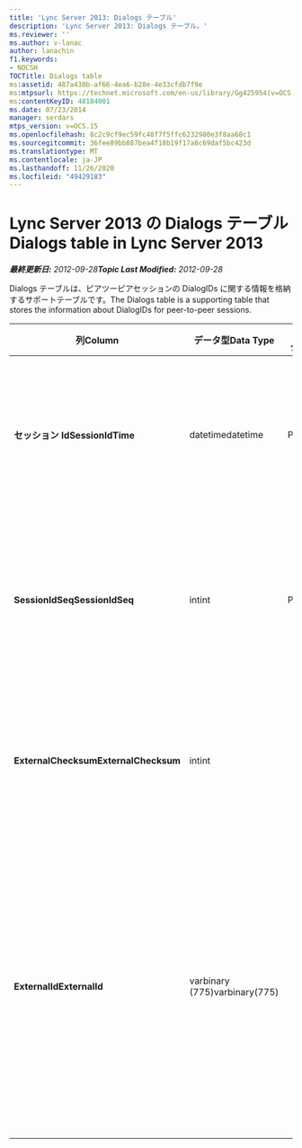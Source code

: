 ```yaml
---
title: 'Lync Server 2013: Dialogs テーブル'
description: 'Lync Server 2013: Dialogs テーブル。'
ms.reviewer: ''
ms.author: v-lanac
author: lanachin
f1.keywords:
- NOCSH
TOCTitle: Dialogs table
ms:assetid: 487a430b-af66-4ea6-b28e-4e33cfdb7f9e
ms:mtpsurl: https://technet.microsoft.com/en-us/library/Gg425954(v=OCS.15)
ms:contentKeyID: 48184001
ms.date: 07/23/2014
manager: serdars
mtps_version: v=OCS.15
ms.openlocfilehash: 8c2c9cf9ec59fc48f7f5ffc6232980e3f8aa68c1
ms.sourcegitcommit: 36fee89bb887bea4f18b19f17a8c69daf5bc423d
ms.translationtype: MT
ms.contentlocale: ja-JP
ms.lasthandoff: 11/26/2020
ms.locfileid: "49429183"
---
```

# <a name="dialogs-table-in-lync-server-2013"></a><span data-ttu-id="47213-103">Lync Server 2013 の Dialogs テーブル</span><span class="sxs-lookup"><span data-stu-id="47213-103">Dialogs table in Lync Server 2013</span></span>

<div data-xmlns="http://www.w3.org/1999/xhtml">

<div class="topic" data-xmlns="http://www.w3.org/1999/xhtml" data-msxsl="urn:schemas-microsoft-com:xslt" data-cs="https://msdn.microsoft.com/">

<div data-asp="https://msdn2.microsoft.com/asp">



</div>

<div id="mainSection">

<div id="mainBody"><span data-ttu-id="47213-104">

<span> </span></span><span class="sxs-lookup"><span data-stu-id="47213-104">

<span> </span></span></span>

<span data-ttu-id="47213-105">_**最終更新日:** 2012-09-28_</span><span class="sxs-lookup"><span data-stu-id="47213-105">_**Topic Last Modified:** 2012-09-28_</span></span>

<span data-ttu-id="47213-106">Dialogs テーブルは、ピアツーピアセッションの DialogIDs に関する情報を格納するサポートテーブルです。</span><span class="sxs-lookup"><span data-stu-id="47213-106">The Dialogs table is a supporting table that stores the information about DialogIDs for peer-to-peer sessions.</span></span>


<table>
<colgroup>
<col style="width: 25%" />
<col style="width: 25%" />
<col style="width: 25%" />
<col style="width: 25%" />
</colgroup>
<thead>
<tr class="header">
<th><span data-ttu-id="47213-107">列</span><span class="sxs-lookup"><span data-stu-id="47213-107">Column</span></span></th>
<th><span data-ttu-id="47213-108">データ型</span><span class="sxs-lookup"><span data-stu-id="47213-108">Data Type</span></span></th>
<th><span data-ttu-id="47213-109">キー/インデックス</span><span class="sxs-lookup"><span data-stu-id="47213-109">Key/Index</span></span></th>
<th><span data-ttu-id="47213-110">詳細</span><span class="sxs-lookup"><span data-stu-id="47213-110">Details</span></span></th>
</tr>
</thead>
<tbody>
<tr class="odd">
<td><p><span data-ttu-id="47213-111"><strong>セッション Id</strong></span><span class="sxs-lookup"><span data-stu-id="47213-111"><strong>SessionIdTime</strong></span></span></p></td>
<td><p><span data-ttu-id="47213-112">datetime</span><span class="sxs-lookup"><span data-stu-id="47213-112">datetime</span></span></p></td>
<td><p><span data-ttu-id="47213-113">Primary</span><span class="sxs-lookup"><span data-stu-id="47213-113">Primary</span></span></p></td>
<td><p><span data-ttu-id="47213-114">セッション要求の時刻。セッションを一意に識別するために SessionIDSeq と組み合わせて使用されます。</span><span class="sxs-lookup"><span data-stu-id="47213-114">Time of session request; used in conjunction with SessionIDSeq to uniquely identify a session.</span></span></p></td>
</tr>
<tr class="even">
<td><p><span data-ttu-id="47213-115"><strong>SessionIdSeq</strong></span><span class="sxs-lookup"><span data-stu-id="47213-115"><strong>SessionIdSeq</strong></span></span></p></td>
<td><p><span data-ttu-id="47213-116">int</span><span class="sxs-lookup"><span data-stu-id="47213-116">int</span></span></p></td>
<td><p><span data-ttu-id="47213-117">Primary</span><span class="sxs-lookup"><span data-stu-id="47213-117">Primary</span></span></p></td>
<td><p><span data-ttu-id="47213-118">セッションを識別する ID 番号。</span><span class="sxs-lookup"><span data-stu-id="47213-118">ID number to identify the session.</span></span> <span data-ttu-id="47213-119">セッションを一意に識別するために SessionIDTime と組み合わせて使用されます。</span><span class="sxs-lookup"><span data-stu-id="47213-119">Used in conjunction with SessionIDTime to uniquely identify a session.</span></span></p></td>
</tr>
<tr class="odd">
<td><p><span data-ttu-id="47213-120"><strong>ExternalChecksum</strong></span><span class="sxs-lookup"><span data-stu-id="47213-120"><strong>ExternalChecksum</strong></span></span></p></td>
<td><p><span data-ttu-id="47213-121">int</span><span class="sxs-lookup"><span data-stu-id="47213-121">int</span></span></p></td>
<td><p> </p></td>
<td><p><span data-ttu-id="47213-122">ExternalID のチェックサム。</span><span class="sxs-lookup"><span data-stu-id="47213-122">Checksum of the ExternalID.</span></span> <span data-ttu-id="47213-123">このフィールドは、データベースの検索速度を上げるために使用されます。</span><span class="sxs-lookup"><span data-stu-id="47213-123">This field is used to increase the speed of database searches.</span></span></p></td>
</tr>
<tr class="even">
<td><p><span data-ttu-id="47213-124"><strong>ExternalId</strong></span><span class="sxs-lookup"><span data-stu-id="47213-124"><strong>ExternalId</strong></span></span></p></td>
<td><p><span data-ttu-id="47213-125">varbinary (775)</span><span class="sxs-lookup"><span data-stu-id="47213-125">varbinary(775)</span></span></p></td>
<td><p> </p></td>
<td><p><span data-ttu-id="47213-126">SIP ダイアログ ID。バイナリとして保存されます。</span><span class="sxs-lookup"><span data-stu-id="47213-126">SIP dialog ID, stored as a binary.</span></span> <span data-ttu-id="47213-127">バイナリの形式は次のとおりです。</span><span class="sxs-lookup"><span data-stu-id="47213-127">The format of the binary is:</span></span></p>
<p><span data-ttu-id="47213-128">ダイアログ; 開始タグからタグへ</span><span class="sxs-lookup"><span data-stu-id="47213-128">dialog;from-tag;to-tag</span></span></p>
<p><span data-ttu-id="47213-129">このデータは、次の構文を使用してテキスト形式に変換できます。</span><span class="sxs-lookup"><span data-stu-id="47213-129">This data can be converted to text format by using this syntax:</span></span></p>
<p><code>cast(cast(ExternalId as varbinary(max)) as varchar(max))</code></p></td>
</tr>
</tbody>
</table><span data-ttu-id="47213-130">


</div>

<span> </span>

</div>

</div>

</span><span class="sxs-lookup"><span data-stu-id="47213-130">


</div>

<span> </span>

</div>

</div>

</span></span></div>

